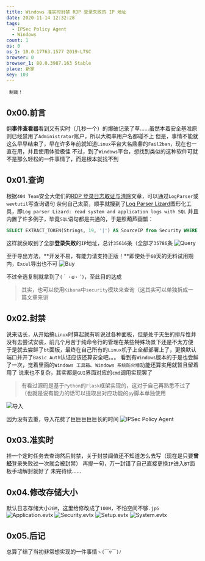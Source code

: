 ```yaml
---
title: Windows 准实时封禁 RDP 登录失败的 IP 地址
date: 2020-11-14 12:32:28
tags:
  - IPSec Policy Agent
  - Windows  
count: 1
os: 0
os_1: 10.0.17763.1577 2019-LTSC
browser: 0
browser_1: 80.0.3987.163 Stable
place: 新家
key: 103
---
```

     制裁！
<!-- more -->
## 0x00.前言
翻**事件查看器**看到又有实时（几秒一个）的爆破记录了草……虽然本着安全基准原则已经禁用了`Administrator`账户，所以大概率用户名都碰不上
但是，事情不能就这么早早结束了，早在许多年前就知道`Linux`平台大名鼎鼎的`Fail2ban`，现在也一直在用，并且使用体验极佳
不过，到了`Windows`平台，想找到类似的这种软件可就不是那么轻松的一件事情了，而是根本就找不到

## 0x01.查询
根据`404 Team`安全大佬们的[RDP 登录日志取证与清除](https://web.archive.org/web/20201114044007/https://paper.seebug.org/1043/)文章，可以通过`LogParser`或`wevtutil`写查询语句
奈何自己太菜，顺手就搜到了[Log Parser Lizard](https://lizard-labs.com/log_parser_lizard.aspx)图形化工具，即`Log parser Lizard: read system and application logs with SQL`
并且内置了许多例子，毕竟`SQL`语句都是共通的，于是照葫芦画瓢：
``` SQL
SELECT EXTRACT_TOKEN(Strings, 19, '|') AS SourceIP from Security WHERE EventID = '4625'
```
这样就获取到了全部**登录失败**的`IP`地址，总计`35616`条（全部才`35786`条
![Query](https://i1.yuangezhizao.cn/Win-10/20201114121822.jpg!webp)

至于导出方法，**开发不易，有能力请支持正版！**即使处于`60`天的无料试用期内，`Excel`导出也不可
![Buy](https://i1.yuangezhizao.cn/Win-10/20201114121600.jpg!webp)

不过全选复制就拿到了`(｀・ω・´)`，至此目的达成
> 其实，也可以使用`Kibana`中`security`模块来查询（这其实可以单独拆成一篇文章来讲

## 0x02.封禁
说来话长，从开始搞`Linux`时算起就有听说过各种面板，但是处于天生的排斥性并没有去尝试安装，前几个月苦于纯命令行的管理在某些特殊场景下还是不太方便
于是就去尝鲜了`bt`面板，最终在自己所有的`Linux`机子上全都部署上了，更换默认端口并开了`Basic Auth`认证应该还算安全吧。。。
看到有`Windows`版本的于是也尝鲜了一次，觉着里面的`Windows 工具箱`、`Windows 系统防火墙`功能还算实用就暂且留着用了
说来也不复杂，其实都是`GUI`界面对应的`cmd`调用实现罢了
> 有看过源码是基于`Python`的`Flask`框架实现的，这对于自己再熟悉不过了（也就是说有能力的话可以提取出对应功能的`py`脚本单独使用

![导入](https://i1.yuangezhizao.cn/Win-10/20201114121804.jpg!webp)

因为没有去重，导入花费了巨巨巨巨巨长的时间
![IPSec Policy Agent](https://i1.yuangezhizao.cn/Win-10/20201114125450.jpg!webp)

## 0x03.准实时
挂一个定时任务去查询然后封禁，关于封禁阈值还不知道怎么去写（现在是只要**曾经**登录失败过一次就会被封禁）
再提一句，万一封错了自己直接更换`IP`进入`BT`面板手动解封就好了
未完待续……

## 0x04.修改存储大小
默认日志存储大小`20M`，这里给修改成了`100M`，不怕空间不够`.jpG`
![Application.evtx](https://i1.yuangezhizao.cn/Win-10/20201114114316.jpg!webp)
![Security.evtx](https://i1.yuangezhizao.cn/Win-10/20201114114402.jpg!webp)
![Setup.evtx](https://i1.yuangezhizao.cn/Win-10/20201114114551.jpg!webp)
![System.evtx](https://i1.yuangezhizao.cn/Win-10/20201114114635.jpg!webp)

## 0x05.后记
总算了结了当初非常想实现的一件事情`ヽ(￣▽￣)ﾉ`
